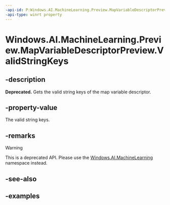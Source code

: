 ```yaml
---
-api-id: P:Windows.AI.MachineLearning.Preview.MapVariableDescriptorPreview.ValidStringKeys
-api-type: winrt property
---
```


<!-- Property syntax.
public IIterable<string> ValidStringKeys { get; }
-->

# Windows.AI.MachineLearning.Preview.MapVariableDescriptorPreview.ValidStringKeys

## -description
**Deprecated.** Gets the valid string keys of the map variable descriptor.
## -property-value
The valid string keys.

## -remarks
> [!Warning]
> This is a deprecated API. Please use the [Windows.AI.MachineLearning](../windows.ai.machinelearning/windows_ai_machinelearning.md) namespace instead.

## -see-also

## -examples

